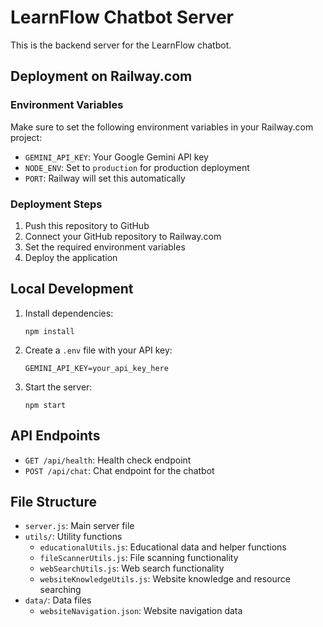 # LearnFlow Chatbot Server

This is the backend server for the LearnFlow chatbot.

## Deployment on Railway.com

### Environment Variables

Make sure to set the following environment variables in your Railway.com project:

- `GEMINI_API_KEY`: Your Google Gemini API key
- `NODE_ENV`: Set to `production` for production deployment
- `PORT`: Railway will set this automatically

### Deployment Steps

1. Push this repository to GitHub
2. Connect your GitHub repository to Railway.com
3. Set the required environment variables
4. Deploy the application

## Local Development

1. Install dependencies:
   ```
   npm install
   ```

2. Create a `.env` file with your API key:
   ```
   GEMINI_API_KEY=your_api_key_here
   ```

3. Start the server:
   ```
   npm start
   ```

## API Endpoints

- `GET /api/health`: Health check endpoint
- `POST /api/chat`: Chat endpoint for the chatbot

## File Structure

- `server.js`: Main server file
- `utils/`: Utility functions
  - `educationalUtils.js`: Educational data and helper functions
  - `fileScannerUtils.js`: File scanning functionality
  - `webSearchUtils.js`: Web search functionality
  - `websiteKnowledgeUtils.js`: Website knowledge and resource searching
- `data/`: Data files
  - `websiteNavigation.json`: Website navigation data
